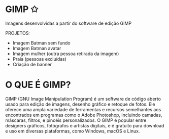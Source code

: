 # GIMP ✩
Imagens desenvolvidas a partir do software de edição GIMP

PROJETOS:

- Imagem Batman sem fundo
- Imagem Batman avatar
- Imagem mulher (outra pessoa retirada da imagem)
- Praia (pessoas excluídas)
- Criação de banner

# O QUE É GIMP?  
GIMP (GNU Image Manipulation Program) é um software de código aberto usado para edição de imagens, desenho gráfico e retoque de fotos. Ele oferece uma ampla variedade de ferramentas e recursos semelhantes aos encontrados em programas como o Adobe Photoshop, incluindo camadas, máscaras, filtros, e pincéis personalizados. O GIMP é popular entre designers gráficos, fotógrafos e artistas digitais, e é gratuito para download e uso em diversas plataformas, como Windows, macOS e Linux.
 
